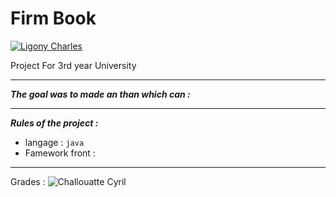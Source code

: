 # Firm Book
[![Ligony Charles](https://img.shields.io/badge/Charles-LinkedIn-1E90E7.svg)](https://www.linkedin.com/in/charles-ligony-893177134/)

Project For 3rd year University   

***

___The goal was to made an than which can :___

 
***

___Rules of the project :___

 - langage          : `java`
 - Famework front   :  

***
  
Grades  :   ![Challouatte Cyril](https://img.shields.io/badge/17-20-00BB00.svg)

